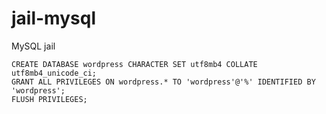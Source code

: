 # jail-mysql
MySQL jail

```
CREATE DATABASE wordpress CHARACTER SET utf8mb4 COLLATE utf8mb4_unicode_ci;
GRANT ALL PRIVILEGES ON wordpress.* TO 'wordpress'@'%' IDENTIFIED BY 'wordpress';
FLUSH PRIVILEGES;
```
